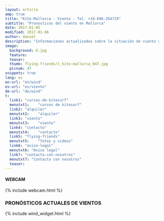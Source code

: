 ```yaml
---
layout: article
amp: true
title: "Kite-Mallorca - Viento - Tel. +34-696-264729"
subtitle: "Pronosticos del viento en Mallorca"
date: 2017-01-05 
modified: 2017-01-06
author: daniel
description: "Informaciones actualizadas sobre la situación de viento y climática en Mallorca."
image:
  background: 6.jpg
  feature:
  teaser:
  thumb: flying-friends/l_kite-mallorca_047.jpg
  picnum: 47
snippets: true
lang: es
en-url: "en/wind"
es-url: "es/viento"
de-url: "de/wind"
t:
  link1: "cursos-de-kitesurf"
  menutxt1:    "cursos de kitesurf"
  link2: "alquiler"
  menutxt2:    "alquiler"
  link3: "viento"
  menutxt3:    "viento"
  link4: "contacto"
  menutxt4:    "contacto"
  link5: "flying-friends"
  menutxt5:    "fotos y videos"
  link6: "aviso-legal"
  menutxt6: "Aviso legal"
  link7: "contacta-con-nosotros"
  menutxt7: "Contacta con nosotros"
  teaser:
---
```


#### WEBCAM 

{% include webcam.html %}

### PRONÓSTICOS ACTUALES DE VIENTOS

{% include wind_widget.html %}
